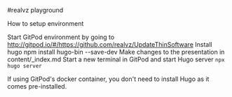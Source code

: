 #realvz playground

How to setup environment

Start GitPod environment by going to http://gitpod.io/#/https://github.com/realvz/UpdateThinSoftware
Install hugo npm install hugo-bin --save-dev
Make changes to the presentation in content/_index.md
Start a new terminal in GitPod and start Hugo server `npx hugo server`

If using GitPod's docker container, you don't need to install Hugo as it comes pre-installed.